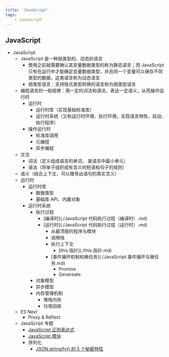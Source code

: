 ```yaml
---
title: 'JavaScript'
tags:
	- javascript
---
```


## JavaScript

- JavaScript
  - JavaScript 是一种弱类型的、动态的语言
    - 使用之前就需要确认其变量数据类型的称为静态语言；而 JavaScript 只有在运行中才能确定变量数据类型，并且同一个变量可以保存不同类型的数据，这类语言称为动态语言
    - 弱类型语言：支持隐式类型转换的语言称为弱类型语言
  - 编程语言的一般规律：用一定的词法和语法，表达一定语义，从而操作运行时
    - 运行时
      - 运行时库（实现基础标准库）
      - 运行时系统（又称运行时环境、执行环境，实现语言特性，启动、执行程序）
    - 操作运行时
      - 标准库调用
      - 元编程
      - 异步编程
  - 文法
    - 词法（定义组成语言的单词， 是语言中最小单元）
    - 语法（将单子组织成有含义的短语和句子的规则）
  - 语义（结合上下文，可以推导出语句的真实含义）
  - 运行时
    - 运行时库
      - 数据类型
      - 基础库 API、内置对象
    - 运行时系统
      - 执行过程
        - [编译时](./JavaScript 代码执行过程（编译时）.md)
        - [运行时](./JavaScript 代码执行过程（运行时）.md)
          - 从最顶层的程序与模块
          - 调用栈
          - 执行上下文
            - [this 指针](./this 指针.md)
          - [事件循环机制和微任务](./JavaScript 事件循环与微任务.md)
            - Promise
            - Genereate
      - 对象模型
      - 异步模型
      - 内存管理机制
        - 堆栈内存
        - 垃圾回收
  - ES Next
    - Proxy & Reflect
  - JavaScript 专题
    - [JavaScript 正则表达式](./JavaScript%20正则表达式.md)
    - [JavaScript 模块](./JavaScript%20模块.md)
    - 序列化
      - [JSON.stringify() 的 5 个秘密特性](https://medium.com/javascript-in-plain-english/5-secret-features-of-json-stringify-c699340f9f27)

